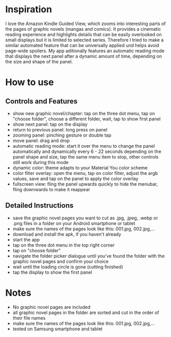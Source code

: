 <h1>Inspiration</h1>
I love the Amazon Kindle Guided View, which zooms into interesting parts of the pages of graphic novels (mangas and comics). It provides a cinematic reading experience and highlights details that can be easily overlooked on small displays but it is limited to selected series. </n></n>
Therefore I tried to make a similar automated feature that can be universally applied und helps avoid page-wide spoilers.</n></n>
My app aditionally features an automatic reading mode that displays the next panel after a dynamic amount of time, depending on the size and shape of the panel.

<h1>How to use</h1>

<h2>Controls and Features</h2>
<ul>
  <li>show new graphic novel/chapter: tap on the three dot menu, tap on "choose folder", choose a different folder, wait, tap to show first panel</li>
  <li>show next panel: tap on the display
  <li>return to previous panel: long press on panel</li>
  <li>zooming panel: pinching gesture or double tap</li>
  <li>move panel: drag and drop</li>
  <li>automatic reading mode: start it over the menu to change the panel automatically and dynamically every 6 - 22 seconds depending on the panel shape and size, tap the same menu item to stop, other controls still work during this mode</li>
  <li>dynamic color: theme adapts to your Material You color scheme</li>
  <li>color filter overlay: open the menu, tap on color filter, adjust the argb values, save and tap on the panel to apply the color overlay</li>
  <li>fullscreen view: fling the panel upwards quickly to hide the menubar, fling downwards to make it reappear</li>
</ul>

<h2>Detailed Instructions</h2>
<ul>
<li>save the graphic novel pages you want to cut as .jpg, .jpeg, .webp or .png files in a folder on your Android smartphone or tablet</li>
<li>make sure the names of the pages look like this: 001.jpg, 002.jpg,...</li>
<li>download and install the apk, if you haven't already</li>
<li>start the app</li>
<li>tap on the three dot menu in the top right corner</li>
<li>tap on "choose folder"</li>
<li>navigate the folder picker dialogue until you've found the folder with the graphic novel pages and confirm your choice</li>
<li>wait until the loading circle is gone (cutting finished)</li>
<li>tap the display to show the first panel</li>
</ul>

<h1>Notes</h1>
<ul>
<li>No graphic novel pages are included</li>
<li>all graphic novel pages in the folder are sorted and cut in the order of their file names</li>
<li>make sure the names of the pages look like this: 001.jpg, 002.jpg,...</li>
  <li>tested on Samsung smartphone and tablet</li>
</ul>
